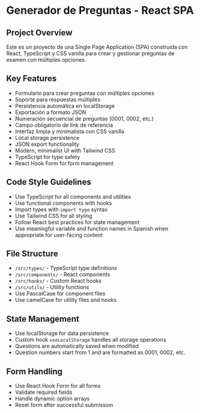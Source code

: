 # Generador de Preguntas - React SPA

<!-- Use this file to provide workspace-specific custom instructions to Copilot. For more details, visit https://code.visualstudio.com/docs/copilot/copilot-customization#_use-a-githubcopilotinstructionsmd-file -->

## Project Overview
Este es un proyecto de una Single Page Application (SPA) construida con React, TypeScript y CSS vanilla para crear y gestionar preguntas de examen con múltiples opciones.

## Key Features
- Formulario para crear preguntas con múltiples opciones
- Soporte para respuestas múltiples
- Persistencia automática en localStorage
- Exportación a formato JSON
- Numeración secuencial de preguntas (0001, 0002, etc.)
- Campo obligatorio de link de referencia
- Interfaz limpia y minimalista con CSS vanilla
- Local storage persistence
- JSON export functionality
- Modern, minimalist UI with Tailwind CSS
- TypeScript for type safety
- React Hook Form for form management

## Code Style Guidelines
- Use TypeScript for all components and utilities
- Use functional components with hooks
- Import types with `import type` syntax
- Use Tailwind CSS for all styling
- Follow React best practices for state management
- Use meaningful variable and function names in Spanish when appropriate for user-facing content

## File Structure
- `/src/types/` - TypeScript type definitions
- `/src/components/` - React components
- `/src/hooks/` - Custom React hooks
- `/src/utils/` - Utility functions
- Use PascalCase for component files
- Use camelCase for utility files and hooks

## State Management
- Use localStorage for data persistence
- Custom hook `useLocalStorage` handles all storage operations
- Questions are automatically saved when modified
- Question numbers start from 1 and are formatted as 0001, 0002, etc.

## Form Handling
- Use React Hook Form for all forms
- Validate required fields
- Handle dynamic option arrays
- Reset form after successful submission
